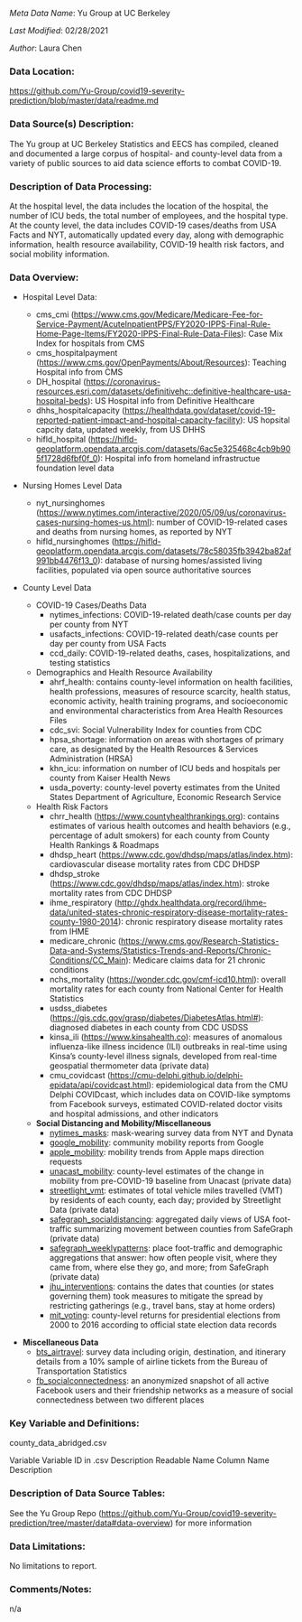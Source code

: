 *Meta Data Name*: Yu Group at UC Berkeley

*Last Modified*: 02/28/2021

*Author*: Laura Chen

### Data Location:
https://github.com/Yu-Group/covid19-severity-prediction/blob/master/data/readme.md

### Data Source(s) Description:
The Yu group at UC Berkeley Statistics and EECS has compiled, 
cleaned and documented a large corpus of hospital- and county-level 
data from a variety of public sources to aid data science efforts to 
combat COVID-19. 

### Description of Data Processing:
At the hospital level, the data includes the location 
of the hospital, the number of ICU beds, the total number of employees, 
and the hospital type. At the county level, the data includes COVID-19 
cases/deaths from USA Facts and NYT, automatically updated every day, 
along with demographic information, health resource availability, 
COVID-19 health risk factors, and social mobility information. 

### Data Overview:

* Hospital Level Data:
  * cms_cmi (https://www.cms.gov/Medicare/Medicare-Fee-for-Service-Payment/AcuteInpatientPPS/FY2020-IPPS-Final-Rule-Home-Page-Items/FY2020-IPPS-Final-Rule-Data-Files): 
  Case Mix Index for hospitals from CMS
  * cms_hospitalpayment (https://www.cms.gov/OpenPayments/About/Resources): Teaching Hospital info from CMS
  * DH_hospital (https://coronavirus-resources.esri.com/datasets/definitivehc::definitive-healthcare-usa-hospital-beds): 
  US Hospital info from Definitive Healthcare
  * dhhs_hospitalcapacity (https://healthdata.gov/dataset/covid-19-reported-patient-impact-and-hospital-capacity-facility): US hopsital capcity data, updated weekly, 
from US DHHS
  * hifld_hospital (https://hifld-geoplatform.opendata.arcgis.com/datasets/6ac5e325468c4cb9b905f1728d6fbf0f_0): Hospital info from homeland infrastructue foundation 
level data

* Nursing Homes Level Data
  * nyt_nursinghomes (https://www.nytimes.com/interactive/2020/05/09/us/coronavirus-cases-nursing-homes-us.html): number of COVID-19-related cases and deaths from nursing homes, as reported by NYT
  * hifld_nursinghomes (https://hifld-geoplatform.opendata.arcgis.com/datasets/78c58035fb3942ba82af991bb4476f13_0): 
  database of nursing homes/assisted living facilities, populated via open source authoritative sources

* County Level Data
  * COVID-19 Cases/Deaths Data
    * nytimes_infections: COVID-19-related death/case counts per day per county from NYT
    * usafacts_infections: COVID-19-related death/case counts per day per county from USA Facts
    * ccd_daily: COVID-19-related deaths, cases, hospitalizations, and testing statistics
  * Demographics and Health Resource Availability
    * ahrf_health: contains county-level information on health facilities, health professions, measures of resource scarcity, 
    health status, economic activity, health training programs, and socioeconomic and environmental characteristics from Area Health Resources Files
    * cdc_svi: Social Vulnerability Index for counties from CDC
    * hpsa_shortage: information on areas with shortages of primary care, 
    as designated by the Health Resources & Services Administration (HRSA)
    * khn_icu: information on number of ICU beds and hospitals per county from 
    Kaiser Health News
    * usda_poverty: county-level poverty estimates from the United States 
    Department of Agriculture, Economic Research Service
  * Health Risk Factors
    * chrr_health (https://www.countyhealthrankings.org): contains estimates of various health outcomes and health behaviors (e.g., percentage of adult smokers) 
    for each county from County Health Rankings & Roadmaps
    * dhdsp_heart (https://www.cdc.gov/dhdsp/maps/atlas/index.htm): cardiovascular disease mortality rates from CDC DHDSP
    * dhdsp_stroke (https://www.cdc.gov/dhdsp/maps/atlas/index.htm): stroke mortality rates from CDC DHDSP
    * ihme_respiratory (http://ghdx.healthdata.org/record/ihme-data/united-states-chronic-respiratory-disease-mortality-rates-county-1980-2014): chronic respiratory disease mortality rates from IHME
    * medicare_chronic (https://www.cms.gov/Research-Statistics-Data-and-Systems/Statistics-Trends-and-Reports/Chronic-Conditions/CC_Main): 
    Medicare claims data for 21 chronic conditions
    * nchs_mortality (https://wonder.cdc.gov/cmf-icd10.html): overall mortality rates for each county from National Center for Health Statistics
    * usdss_diabetes (https://gis.cdc.gov/grasp/diabetes/DiabetesAtlas.html#): diagnosed diabetes in each county from CDC USDSS
    * kinsa_ili (https://www.kinsahealth.co): measures of anomalous influenza-like illness incidence (ILI) outbreaks in real-time using Kinsa’s county-level illness signals, 
    developed from real-time geospatial thermometer data (private data)
    * cmu_covidcast (https://cmu-delphi.github.io/delphi-epidata/api/covidcast.html): 
    epidemiological data from the CMU Delphi COVIDcast, which includes data on COVID-like symptoms from Facebook surveys, estimated COVID-related doctor visits and hospital admissions, 
    and other indicators
   - **Social Distancing and Mobility/Miscellaneous**
    	- [nytimes_masks](https://github.com/nytimes/covid-19-data/tree/master/mask-use): mask-wearing survey data from NYT and Dynata
        - [google_mobility](https://www.google.com/covid19/mobility/): community mobility reports from Google
    	- [apple_mobility](https://www.apple.com/covid19/mobility): mobility trends from Apple maps direction requests
        - [unacast_mobility](https://www.unacast.com/covid19/social-distancing-scoreboard): county-level estimates of the change in mobility from pre-COVID-19 baseline from Unacast (private data)
        - [streetlight_vmt](https://www.streetlightdata.com/VMT-monitor-by-county/): estimates of total vehicle miles travelled (VMT) by residents of each county, each day; provided by Streetlight Data (private data)
        - [safegraph_socialdistancing](https://www.safegraph.com/covid-19-data-consortium): aggregated daily views of USA foot-traffic summarizing movement between counties from SafeGraph (private data)
        - [safegraph_weeklypatterns](https://www.safegraph.com/covid-19-data-consortium): place foot-traffic and demographic aggregations that answer: how often people visit, where they came from, where else they go, and more; from SafeGraph (private data)
        - [jhu_interventions](https://github.com/JieYingWu/COVID-19_US_County-level_Summaries): contains the dates that counties (or states governing them) took measures to mitigate the spread by restricting gatherings (e.g., travel bans, stay at home orders)
        - [mit_voting](https://dataverse.harvard.edu/dataset.xhtml?persistentId=doi:10.7910/DVN/VOQCHQ): county-level returns for presidential elections from 2000 to 2016 according to official state election data records
- **Miscellaneous Data**
	- [bts_airtravel](https://transtats.bts.gov/Databases.asp?Mode_ID=1&Mode_Desc=Aviation&Subject_ID2=0): survey data including origin, destination, and itinerary details from a 10% sample of airline tickets from the Bureau of Transportation Statistics
    - [fb_socialconnectedness](https://data.humdata.org/dataset/social-connectedness-index): an anonymized snapshot of all active Facebook users and their friendship networks as a measure of social connectedness between two different places

### Key Variable and Definitions:
county_data_abridged.csv

Variable	Variable ID in .csv	Description
Readable Name	Column Name	Description

### Description of Data Source Tables:
See the Yu Group Repo (https://github.com/Yu-Group/covid19-severity-prediction/tree/master/data#data-overview) 
for more information

### Data Limitations:
No limitations to report.

### Comments/Notes:
n/a

